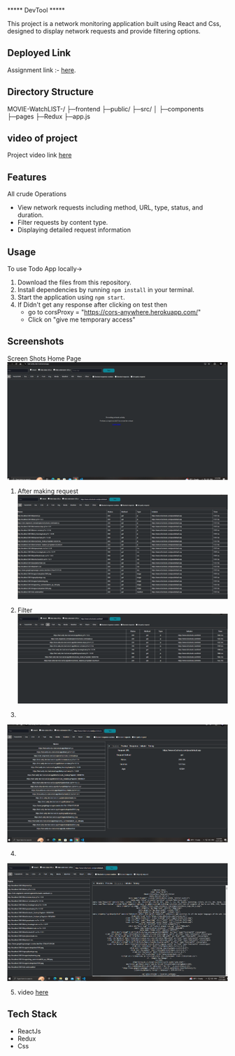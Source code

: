 ***** DevTool *****

This project is a network monitoring application built using React and Css, designed to display network requests and provide filtering options.




## Deployed Link

Assignment link :- [here](https://test-unity-dev-tool.vercel.app/).



## Directory Structure
MOVIE-WatchLIST-/
├─frontend
  ├─public/
  ├─src/
  │ ├─components
    ├─pages
    ├─Redux
    ├─app.js




## video of project
Project video link [here]()


## Features
All crude Operations
- View network requests including method, URL, type, status, and duration.
- Filter requests by  content type.
- Displaying detailed request information



## Usage

To use Todo App locally->

1. Download the files from this repository.
2. Install dependencies by running `npm install` in your terminal.
3. Start the application using `npm start`.
4. If Didn't get any response after clicking on test then
   - go to corsProxy = "https://cors-anywhere.herokuapp.com/"
   - Click on "give me temporary access"



## Screenshots

Screen Shots
Home Page
![Screenshot 1](https://github.com/Chetn11/testUnity-DevTool/blob/main/src/images/home.PNG)

1. After making request
![Screenshot 1](https://github.com/Chetn11/testUnity-DevTool/blob/main/src/images/get%20data.PNG)

2. Filter
![Screenshot 1](https://github.com/Chetn11/testUnity-DevTool/blob/main/src/images/filter.PNG)

3. 
![Screenshot 1](https://github.com/Chetn11/testUnity-DevTool/blob/main/src/images/heders.PNG)

4.
![Screenshot 1](https://github.com/Chetn11/testUnity-DevTool/blob/main/src/images/response.PNG)


5.  video
[here]()


## Tech Stack
- ReactJs
- Redux
- Css
